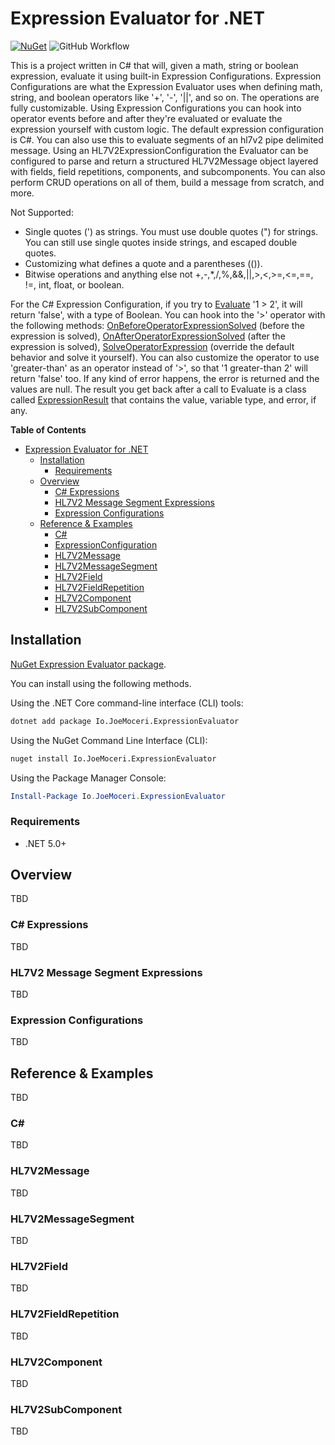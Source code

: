# Expression Evaluator for .NET

[![NuGet](https://img.shields.io/nuget/v/Io.JoeMoceri.ExpressionEvaluator.svg)](https://www.nuget.org/packages/Io.JoeMoceri.ExpressionEvaluator/) ![GitHub Workflow](https://github.com/jmoceri34/expression-evaluator/actions/workflows/dotnet.yml/badge.svg) 

This is a project written in C# that will, given a math, string or boolean expression, evaluate it using built-in Expression Configurations. Expression Configurations are what the Expression Evaluator uses when defining math, string, and boolean operators like '+', '-', '||', and so on. The operations are fully customizable. Using Expression Configurations you can hook into operator events before and after they're evaluated or evaluate the expression yourself with custom logic. The default expression configuration is C#. You can also use this to evaluate segments of an hl7v2 pipe delimited message. Using an HL7V2ExpressionConfiguration the Evaluator can be configured to parse and return a structured HL7V2Message object layered with fields, field repetitions, components, and subcomponents. You can also perform CRUD operations on all of them, build a message from scratch, and more.

Not Supported:
 * Single quotes (') as strings. You must use double quotes (") for strings. You can still use single quotes inside strings, and escaped double quotes.
 * Customizing what defines a quote and a parentheses (()).
 * Bitwise operations and anything else not +,-,*,/,%,&&,||,>,<,>=,<=,==, !=, int, float, or boolean.


For the C# Expression Configuration, if you try to [Evaluate](https://github.com/jmoceri34/expression-evaluator/blob/6acb88b3da1c96aaf12e14cd9ca56f4a10eb5c22/src/Io.JoeMoceri.ExpressionEvaluator/Evaluator/Evaluator.cs#L101) '1 > 2', it will return 'false', with a type of Boolean. You can hook into the '>' operator with the following methods: [OnBeforeOperatorExpressionSolved](https://github.com/jmoceri34/expression-evaluator/blob/6acb88b3da1c96aaf12e14cd9ca56f4a10eb5c22/src/Io.JoeMoceri.ExpressionEvaluator/ExpressionConfigurations/ExpressionConfigurationOperator.cs#L14) (before the expression is solved), [OnAfterOperatorExpressionSolved](https://github.com/jmoceri34/expression-evaluator/blob/6acb88b3da1c96aaf12e14cd9ca56f4a10eb5c22/src/Io.JoeMoceri.ExpressionEvaluator/ExpressionConfigurations/ExpressionConfigurationOperator.cs#L15) (after the expression is solved), [SolveOperatorExpression](https://github.com/jmoceri34/expression-evaluator/blob/6acb88b3da1c96aaf12e14cd9ca56f4a10eb5c22/src/Io.JoeMoceri.ExpressionEvaluator/ExpressionConfigurations/ExpressionConfigurationOperator.cs#L16) (override the default behavior and solve it yourself). You can also customize the operator to use 'greater-than' as an operator instead of '>', so that '1 greater-than 2' will return 'false' too. If any kind of error happens, the error is returned and the values are null. The result you get back after a call to Evaluate is a class called [ExpressionResult](https://github.com/jmoceri34/expression-evaluator/blob/6acb88b3da1c96aaf12e14cd9ca56f4a10eb5c22/src/Io.JoeMoceri.ExpressionEvaluator/Evaluator/ExpressionResult.cs#L8) that contains the value, variable type, and error, if any.

**Table of Contents**
- [Expression Evaluator for .NET](#expression-evaluator-for-net)
  - [Installation](#installation)
    - [Requirements](#requirements)
  - [Overview](#overview)
    - [C# Expressions](#c#-expressions)
    - [HL7V2 Message Segment Expressions](#hl7v2-message-segment-expressions)
    - [Expression Configurations](#expression-configurations)
  - [Reference & Examples](#reference-&-examples)
    - [C#](#c#)
    - [ExpressionConfiguration](#expression-configuration)
    - [HL7V2Message](#hl7v2message)
    - [HL7V2MessageSegment](#hl7v2messagesegment)
    - [HL7V2Field](#hl7v2field)
    - [HL7V2FieldRepetition](#hl7v2fieldrepetition)
    - [HL7V2Component](#hl7v2component)
    - [HL7V2SubComponent](#hl7v2subcomponent)

<a name="install"></a>
## Installation
[NuGet Expression Evaluator package](https://www.nuget.org/packages/Io.JoeMoceri.ExpressionEvaluator/).

You can install using the following methods.

Using the .NET Core command-line interface (CLI) tools:

```sh
dotnet add package Io.JoeMoceri.ExpressionEvaluator
```

Using the NuGet Command Line Interface (CLI):

```sh
nuget install Io.JoeMoceri.ExpressionEvaluator
```

Using the Package Manager Console:

```powershell
Install-Package Io.JoeMoceri.ExpressionEvaluator
```

### Requirements
 - .NET 5.0+

## Overview
TBD
### C# Expressions
TBD
### HL7V2 Message Segment Expressions
TBD
### Expression Configurations
TBD

## Reference & Examples
TBD
### C#
TBD
### HL7V2Message
TBD
### HL7V2MessageSegment
TBD
### HL7V2Field
TBD
### HL7V2FieldRepetition
TBD
### HL7V2Component
TBD
### HL7V2SubComponent
TBD
